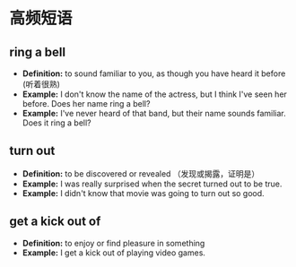 # 高频短语

## ring a bell

- **Definition:** to sound familiar to you, as though you have heard it before (听着很熟)
- **Example:** I don't know the name of the actress, but I think I've seen her before. Does her name ring a bell?
- **Example:** I've never heard of that band, but their name sounds familiar. Does it ring a bell?

## turn out

- **Definition:** to be discovered or revealed （发现或揭露，证明是）
- **Example:** I was really surprised when the secret turned out to be true.
- **Example:** I didn't know that movie was going to turn out so good.

## get a kick out of

- **Definition:** to enjoy or find pleasure in something
- **Example:** I get a kick out of playing video games.
